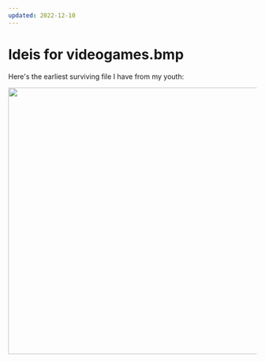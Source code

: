 ```yaml
---
updated: 2022-12-10
---
```


# Ideis for videogames.bmp

Here's the earliest surviving file I have from my youth:

<img src="{% link 2005/12-20-ideis-for-videogames/image.png %}" width="892" height="541">